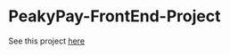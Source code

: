 # PeakyPay-FrontEnd-Project
See this project <a href="https://clever-yalow-17c257.netlify.app/">here</a>
